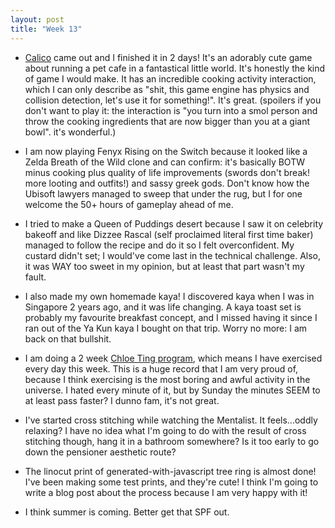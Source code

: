 ```yaml
---
layout: post
title: "Week 13"
---
```

- [Calico](https://www.nintendo.com/games/detail/calico-switch/) came out and I finished it in 2 days! It's an adorably cute game about running a pet cafe in a fantastical little world. It's honestly the kind of game I would make. It has an incredible cooking activity interaction, which I can only describe as "shit, this game engine has physics and collision detection, let's use it for something!". It's great. (spoilers if you don't want to play it: the interaction is "you turn into a smol person and throw the cooking ingredients that are now bigger than you at a giant bowl". it's wonderful.)

-  I am now playing Fenyx Rising on the Switch because it looked like a Zelda Breath of the Wild clone and can confirm: it's basically BOTW minus cooking plus quality of life improvements (swords don't break! more looting and outfits!) and sassy greek gods. Don't know how the Ubisoft lawyers managed to sweep that under the rug, but I for one welcome the 50+ hours of gameplay ahead of me.

- I tried to make a Queen of Puddings desert because I saw it on celebrity bakeoff and like Dizzee Rascal (self proclaimed literal first time baker) managed to follow the recipe and do it so I felt overconfident. My custard didn't set; I would've come last in the technical challenge. Also, it was WAY too sweet in my opinion, but at least that part wasn't my fault. 

- I also made my own homemade kaya! I discovered kaya when I was in Singapore 2 years ago, and it was life changing. A kaya toast set is probably my favourite breakfast concept, and I missed having it since I ran out of the Ya Kun kaya I bought on that trip. Worry no more: I am back on that bullshit.

- I am doing a 2 week [Chloe Ting program](https://www.chloeting.com/program/2020/two-weeks-shred-challenge.html), which means I have exercised every day this week. This is a huge record that I am very proud of, because I think exercising is the most boring and awful activity in the universe. I hated every minute of it, but by Sunday the minutes SEEM to at least pass faster? I dunno fam, it's not great.

- I've started cross stitching while watching the Mentalist. It feels...oddly relaxing? I have no idea what I'm going to do with the result of cross stitching though, hang it in a bathroom somewhere? Is it too early to go down the pensioner aesthetic route?

- The linocut print of generated-with-javascript tree ring is almost done! I've been making some test prints, and they're cute! I think I'm going to write a blog post about the process because I am very happy with it!

- I think summer is coming. Better get that SPF out.